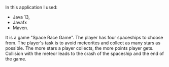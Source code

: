In this application I used:
 - Java 13, 
 - Javafx 
 - Maven.
 
It is a game "Space Race Game". 
The player has four spaceships to choose from. 
The player's task is to avoid meteorites and collect as many stars as possible. 
The more stars a player collects, the more points player gets. 
Collision with the meteor leads to the crash of the spaceship and the end of the game.
